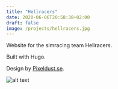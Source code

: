 ```yaml
---
title: "Hellracers"
date: 2020-06-06T20:58:38+02:00
draft: false
image: /projects/hellracers.jpg
---
```

Website for the simracing team Hellracers.

Built with Hugo.

Design by [Pixeldust.se](https://pixeldust.se).

![alt text](/projects/hellracers.jpg)

